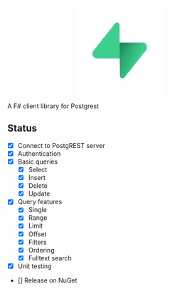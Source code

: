 <p align="center">
  <img src="./docs/content/img/logo.jpeg" alt="Logo">
</p>

A F# client library for Postgrest

## Status

- [x] Connect to PostgREST server
- [x] Authentication
- [x] Basic queries
  - [x] Select
  - [x] Insert
  - [x] Delete
  - [x] Update
- [x] Query features
  - [x] Single
  - [x] Range
  - [x] Limit
  - [x] Offset
  - [x] Filters
  - [x] Ordering
  - [x] Fulltext search
- [x] Unit testing
- [] Release on NuGet

